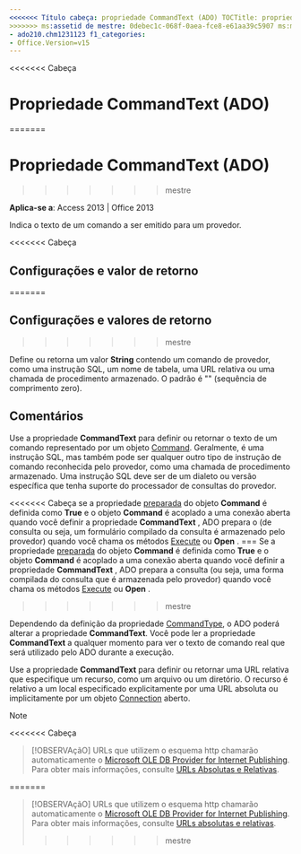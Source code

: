 ```yaml
---
<<<<<<< Título cabeça: propriedade CommandText (ADO) TOCTitle: propriedade CommandText (ADO) === título: a propriedade CommandText (ADO) TOCTitle: a propriedade CommandText (ADO)
>>>>>>> ms:assetid de mestre: 0debec1c-068f-0aea-fce8-e61aa39c5907 ms:mtpsurl: https://msdn.microsoft.com/library/JJ248859(v=office.15) ms:contentKeyID: ms.date 48543234: 18/09/2015 mtps_version: v=office.15 f1_keywords:
- ado210.chm1231123 f1_categories:
- Office.Version=v15
---
```


<<<<<<< Cabeça
# <a name="commandtext-property-ado"></a>Propriedade CommandText (ADO)
=======
# <a name="commandtext-property-ado"></a>Propriedade CommandText (ADO)
>>>>>>> mestre


**Aplica-se a**: Access 2013 | Office 2013

Indica o texto de um comando a ser emitido para um provedor.

<<<<<<< Cabeça
## <a name="settings-and-return-values"></a>Configurações e valor de retorno
=======
## <a name="settings-and-return-values"></a>Configurações e valores de retorno
>>>>>>> mestre

Define ou retorna um valor **String** contendo um comando de provedor, como uma instrução SQL, um nome de tabela, uma URL relativa ou uma chamada de procedimento armazenado. O padrão é "" (sequência de comprimento zero).

## <a name="remarks"></a>Comentários

Use a propriedade **CommandText** para definir ou retornar o texto de um comando representado por um objeto [Command](command-object-ado.md). Geralmente, é uma instrução SQL, mas também pode ser qualquer outro tipo de instrução de comando reconhecida pelo provedor, como uma chamada de procedimento armazenado. Uma instrução SQL deve ser de um dialeto ou versão específica que tenha suporte do processador de consultas do provedor.

<<<<<<< Cabeça se a propriedade [preparada](prepared-property-ado.md) do objeto **Command** é definida como **True** e o objeto **Command** é acoplado a uma conexão aberta quando você definir a propriedade **CommandText** , ADO prepara o (de consulta ou seja, um formulário compilado da consulta é armazenado pelo provedor) quando você chama os métodos [Execute](https://msdn.microsoft.com/library/jj248785\(v=office.15\)) ou **Open** .
=== Se a propriedade [preparada](prepared-property-ado.md) do objeto **Command** é definida como **True** e o objeto **Command** é acoplado a uma conexão aberta quando você definir a propriedade **CommandText** , ADO prepara a consulta (ou seja, uma forma compilada do consulta que é armazenada pelo provedor) quando você chama os métodos [Execute](https://docs.microsoft.com/office/vba/access/concepts/miscellaneous/execute-method-ado-command) ou **Open** .
>>>>>>> mestre

Dependendo da definição da propriedade [CommandType](commandtype-property-ado.md), o ADO poderá alterar a propriedade **CommandText**. Você pode ler a propriedade **CommandText** a qualquer momento para ver o texto de comando real que será utilizado pelo ADO durante a execução.

Use a propriedade **CommandText** para definir ou retornar uma URL relativa que especifique um recurso, como um arquivo ou um diretório. O recurso é relativo a um local especificado explicitamente por uma URL absoluta ou implicitamente por um objeto [Connection](connection-object-ado.md) aberto.


> [!NOTE]
<<<<<<< Cabeça
> <P>[!OBSERVAçãO] URLs que utilizem o esquema http chamarão automaticamente o <A href="microsoft-ole-db-provider-for-internet-publishing.md">Microsoft OLE DB Provider for Internet Publishing</A>. Para obter mais informações, consulte <A href="absolute-and-relative-urls.md">URLs Absolutas e Relativas</A>.</P>
=======
> [!OBSERVAçãO] URLs que utilizem o esquema http chamarão automaticamente o [Microsoft OLE DB Provider for Internet Publishing](microsoft-ole-db-provider-for-internet-publishing.md). Para obter mais informações, consulte [URLs absolutas e relativas](absolute-and-relative-urls.md).
>>>>>>> mestre



